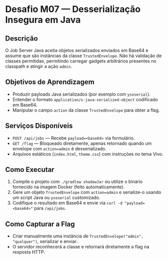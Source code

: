 # Desafio M07 — Desserialização Insegura em Java

## Descrição
O Job Server Java aceita objetos serializados enviados em Base64 e assume que são instâncias da classe `TrustedEnvelope`. Não há validação de classes permitidas, permitindo carregar gadgets arbitrários presentes no classpath e atingir a ação `admin`.

## Objetivos de Aprendizagem
- Produzir payloads Java serializados (por exemplo com `ysoserial`).
- Entender o formato `application/x-java-serialized-object` codificado em Base64.
- Manipular o campo `action` da classe `TrustedEnvelope` para obter a flag.

## Serviços Disponíveis
- `POST /api/jobs` — Recebe `payload=<base64>` via formulário.
- `GET /flag` — Bloqueado diretamente, apenas retornado quando um envelope com `action=admin` é desserializado.
- Arquivos estáticos (`index.html`, `theme.css`) com instruções no tema Vivo.

## Como Executar
1. Compile o projeto com `./gradlew shadowJar` ou utilize o binário fornecido na imagem Docker (feito automaticamente).
2. Gere um objeto `TrustedEnvelope` com `action=admin` e serialize-o usando um script Java ou `ysoserial` customizado.
3. Codifique o resultado em Base64 e envie via `curl -d "payload=<base64>"` para `/api/jobs`.

## Como Capturar a Flag
- Criar manualmente uma instância de `TrustedEnvelope("admin", "qualquer")`, serializar e enviar.
- O servidor reconhecerá a classe e retornará diretamente a flag na resposta HTTP.
